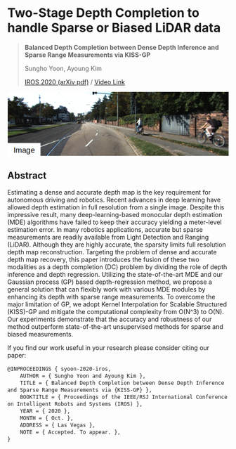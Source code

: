 # Two-Stage Depth Completion to handle Sparse or Biased LiDAR data

> **Balanced Depth Completion between Dense Depth Inference and Sparse Range Measurements via KISS-GP**
>
> Sungho Yoon, Ayoung Kim
>
> [IROS 2020 (arXiv pdf)](https://arxiv.org/abs/2008.05158)  / [Video Link](https://www.youtube.com/watch?v=x8n0lvjvorg)

<p align="center">
  <img src="assets/teaser.gif" alt="example input output gif" width="600" />
</p>


## Abstract

Estimating a dense and accurate depth map is the key requirement for autonomous driving and robotics. Recent advances in deep learning have allowed depth estimation in full resolution from a single image. Despite this impressive result, many deep-learning-based monocular depth estimation (MDE) algorithms have failed to keep their accuracy yielding a meter-level estimation error. In many robotics applications, accurate but sparse measurements are readily available from Light Detection and Ranging (LiDAR). Although they are highly accurate, the sparsity limits full resolution depth map reconstruction. Targeting the problem of dense and accurate depth map recovery, this paper introduces the fusion of these two modalities as a depth completion (DC) problem by dividing the role of depth inference and depth regression. Utilizing the state-of-the-art MDE and our Gaussian process (GP) based depth-regression method, we propose a general solution that can flexibly work with various MDE modules by enhancing its depth with sparse range measurements. To overcome the major limitation of GP, we adopt Kernel Interpolation for Scalable Structured (KISS)-GP and mitigate the computational complexity from O(N^3) to O(N). Our experiments demonstrate that the accuracy and robustness of our method outperform state-of-the-art unsupervised methods for sparse and biased measurements.


If you find our work useful in your research please consider citing our paper:
```
@INPROCEEDINGS { syoon-2020-iros,
    AUTHOR = { Sungho Yoon and Ayoung Kim },
    TITLE = { Balanced Depth Completion between Dense Depth Inference and Sparse Range Measurements via {KISS-GP} },
    BOOKTITLE = { Proceedings of the IEEE/RSJ International Conference on Intelligent Robots and Systems (IROS) },
    YEAR = { 2020 },
    MONTH = { Oct. },
    ADDRESS = { Las Vegas },
    NOTE = { Accepted. To appear. },
}
```
